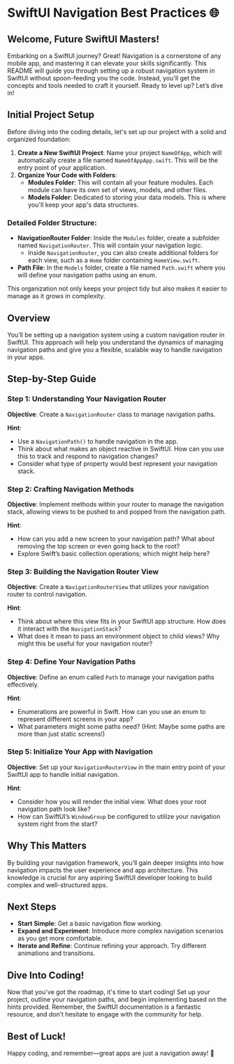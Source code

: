 # SwiftUI Navigation Best Practices 🌐

## Welcome, Future SwiftUI Masters!

Embarking on a SwiftUI journey? Great! Navigation is a cornerstone of any mobile app, and mastering it can elevate your skills significantly. This README will guide you through setting up a robust navigation system in SwiftUI without spoon-feeding you the code. Instead, you'll get the concepts and tools needed to craft it yourself. Ready to level up? Let’s dive in!

## Initial Project Setup

Before diving into the coding details, let's set up our project with a solid and organized foundation:

1. **Create a New SwiftUI Project**: Name your project `NameOfApp`, which will automatically create a file named `NameOfAppApp.swift`. This will be the entry point of your application.
2. **Organize Your Code with Folders**:
   - **Modules Folder**: This will contain all your feature modules. Each module can have its own set of views, models, and other files.
   - **Models Folder**: Dedicated to storing your data models. This is where you'll keep your app's data structures.

### Detailed Folder Structure:
- **NavigationRouter Folder**: Inside the `Modules` folder, create a subfolder named `NavigationRouter`. This will contain your navigation logic.
  - Inside `NavigationRouter`, you can also create additional folders for each view, such as a `Home` folder containing `HomeView.swift`.
- **Path File**: In the `Models` folder, create a file named `Path.swift` where you will define your navigation paths using an enum.

This organization not only keeps your project tidy but also makes it easier to manage as it grows in complexity.

## Overview

You’ll be setting up a navigation system using a custom navigation router in SwiftUI. This approach will help you understand the dynamics of managing navigation paths and give you a flexible, scalable way to handle navigation in your apps.

## Step-by-Step Guide

### Step 1: Understanding Your Navigation Router

**Objective**: Create a `NavigationRouter` class to manage navigation paths.

**Hint**: 
- Use a `NavigationPath()` to handle navigation in the app.
- Think about what makes an object reactive in SwiftUI. How can you use this to track and respond to navigation changes?
- Consider what type of property would best represent your navigation stack.

### Step 2: Crafting Navigation Methods

**Objective**: Implement methods within your router to manage the navigation stack, allowing views to be pushed to and popped from the navigation path.

**Hint**:
- How can you add a new screen to your navigation path? What about removing the top screen or even going back to the root?
- Explore Swift’s basic collection operations; which might help here?

### Step 3: Building the Navigation Router View

**Objective**: Create a `NavigationRouterView` that utilizes your navigation router to control navigation.

**Hint**:
- Think about where this view fits in your SwiftUI app structure. How does it interact with the `NavigationStack`?
- What does it mean to pass an environment object to child views? Why might this be useful for your navigation router?

### Step 4: Define Your Navigation Paths

**Objective**: Define an enum called `Path` to manage your navigation paths effectively.

**Hint**:
- Enumerations are powerful in Swift. How can you use an enum to represent different screens in your app?
- What parameters might some paths need? (Hint: Maybe some paths are more than just static screens!)

### Step 5: Initialize Your App with Navigation

**Objective**: Set up your `NavigationRouterView` in the main entry point of your SwiftUI app to handle initial navigation.

**Hint**:
- Consider how you will render the initial view. What does your root navigation path look like?
- How can SwiftUI’s `WindowGroup` be configured to utilize your navigation system right from the start?

## Why This Matters

By building your navigation framework, you’ll gain deeper insights into how navigation impacts the user experience and app architecture. This knowledge is crucial for any aspiring SwiftUI developer looking to build complex and well-structured apps.

## Next Steps

- **Start Simple**: Get a basic navigation flow working.
- **Expand and Experiment**: Introduce more complex navigation scenarios as you get more comfortable.
- **Iterate and Refine**: Continue refining your approach. Try different animations and transitions.

## Dive Into Coding!

Now that you've got the roadmap, it's time to start coding! Set up your project, outline your navigation paths, and begin implementing based on the hints provided. Remember, the SwiftUI documentation is a fantastic resource, and don’t hesitate to engage with the community for help.

## Best of Luck!

Happy coding, and remember—great apps are just a navigation away! 🚀
